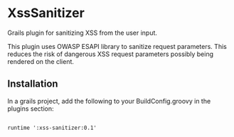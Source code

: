 XssSanitizer
============

Grails plugin for sanitizing XSS from the user input.

This plugin uses OWASP ESAPI library to sanitize request parameters. This reduces the risk of dangerous XSS request parameters possibly being rendered on the client.

Installation
----------

In a grails project, add the following to your BuildConfig.groovy in the plugins section:

<code>
runtime ':xss-sanitizer:0.1'
</code>
